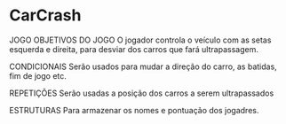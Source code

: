 # CarCrash
JOGO
OBJETIVOS DO JOGO
  O jogador controla o veículo com as setas esquerda e direita, para desviar dos carros que fará ultrapassagem.
  
CONDICIONAIS 
   Serão usados para mudar a direção do carro, as batidas, fim de jogo etc.
   
REPETIÇÕES
  Serão usadas a posição dos carros a serem ultrapassados
  
ESTRUTURAS
  Para armazenar os nomes e pontuação dos jogadres.
  

